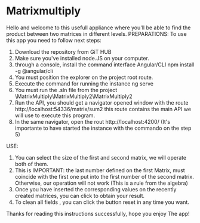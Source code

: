 # Matrixmultiply
Hello and welcome to this usefull appliance where you'll be able to find the product between two matrices in different levels.
PREPARATIONS:
To use this app you need to follow next steps: 
1. Download the repository from GiT HUB
2. Make sure you've installed node.JS on your computer.
3. through a console, install the command interface Angular/CLI
   npm install -g @angular/cli
4. You must position the explorer on the project root route.
5. Execute the command for running the instance
   ng serve 
6. You must run the .sln file from the project 
    \\MatrixMultiply\MatrixMultiply2\MatrixMultiply2
7. Run the API, you should get a navigator opened window with the route http://localhost:54336/matrix/sum2 this route contains the main API we will use to execute this program.
8. In the same navigator, open the rout http://localhost:4200/ (It's importante to have started the instance with the commando on the step 5)

USE:
1. You can select the size of the first and second matrix, we will operate both of them.
2. This is IMPORTANT: the last number defined on the first Matrix, must coincide with the first one put into the first number of the second matrix.
   Otherwise, our operation will not work (This is a rule from the algebra)
3. Once you have inserted the corresponding values on the recently created matrices, you can click to obtain your result.
4. To clean all fields , you can click the button reset in any time you want.

Thanks for reading this instructions successfully, hope you enjoy The app! 


